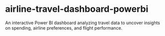 # airline-travel-dashboard-powerbi
An interactive Power BI dashboard analyzing travel data to uncover insights on spending, airline preferences, and flight performance.

